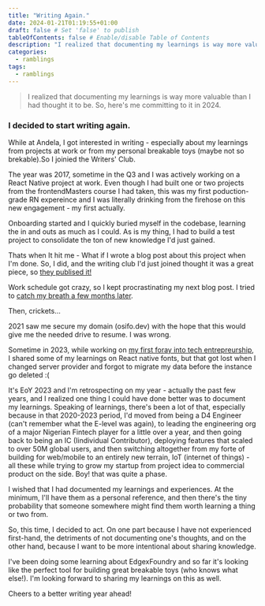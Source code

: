 ```yaml
---
title: "Writing Again."
date: 2024-01-21T01:19:55+01:00
draft: false # Set 'false' to publish
tableOfContents: false # Enable/disable Table of Contents
description: "I realized that documenting my learnings is way more valuable than I'd thought it to be. So, here's me committing to it iin 2024."
categories:
  - ramblings
tags:
  - ramblings
---
```


> I realized that documenting my learnings is way more valuable than I had thought it to be. So, here's me committing to it in 2024.

### I decided to start writing again.

While at Andela, I got interested in writing - especially about my learnings from projects at work or from my personal breakable toys (maybe not so brekable).So I joinied the Writers' Club.

The year was 2017, sometime in the Q3 and I was actively working on a React Native project at work. Even though I had built one or two projects from the frontendMasters course I had taken, this was my first poduction-grade RN expereince and I was literally drinking from the firehose on this new engagement -  my first actually.

Onboarding started and I quickly buried myself in the codebase, learning the in and outs as much as I could. As is my thing, I had to build a test project to consolidate the ton of new knowledge I'd just  gained.

Thats when It hit me - What if I wrote a blog post about this project when I'm done. So, I did, and the writing club I'd just joined thought it was a great piece, so [they publised it!](https://medium.com/the-andela-way/how-to-structure-a-react-native-app-for-scale-a29194cd33fc)


Work schedule got crazy, so I kept procrastinating my next blog post. I tried to [catch my breath a few months later](https://medium.com/tilte/setting-up-tls-ssl-on-a-vps-with-letsencrypt-22cf20e649b0).


Then, crickets...


2021 saw me secure my domain (osifo.dev) with the hope that this would give me the needed drive to resume. I was wrong.

Sometime in 2023, while working on [my first foray into tech entrepreurship](https://onelink.to/dj6dgk), I shared some of my learnings on React native fonts, but that got lost when I changed server provider and forgot to migrate my data before the instance go deleted :(

It's EoY 2023 and I'm retrospecting on my year - actually the past few years, and I realized one thing I could have done better was to document my learnings. Speaking of learnings, there's been a lot of that, especially because in that 2020-2023 period, I'd moved from being a D4 Engineer (can't remember what the E-level was again), to leading the engineering org of a major Nigerian Fintech player for a little over a year, and then going back to being an IC (Iindividual Contributor), deploying features that scaled to over 50M global users, and then switching altogether from my forte of building for web/mobile to an entirely new terrain, IoT (internet of things) - all these while trying to grow my startup from project idea to commercial product on the side. Boy! that was quite a phase.

I wished that I had documented my learnings and experiences. At the minimum, I'll have them as a personal reference, and then there's the tiny probability that someone somewhere might find them worth learning a thing or two from.

So, this time, I decided to act. On one part because I have not experienced first-hand, the detriments of not documenting one's thoughts, and on the other hand, because I want to be more intentional about sharing knowledge.

I've been doing some learning about EdgexFoundry and so far it's looking like the perfect tool for building great breakable toys (who knows what else!). I'm looking forward to sharing my learnings on this as well.


Cheers to a better writing year ahead!

